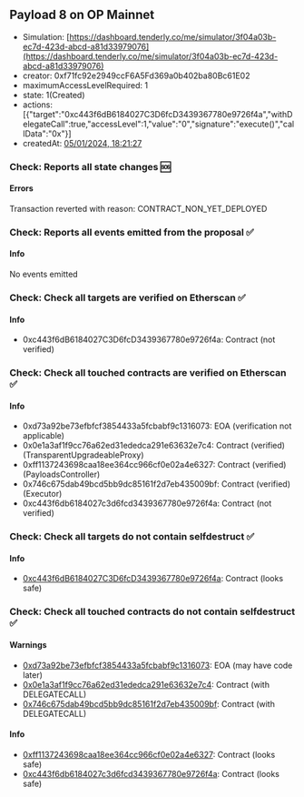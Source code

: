 ## Payload 8 on OP Mainnet

- Simulation: [https://dashboard.tenderly.co/me/simulator/3f04a03b-ec7d-423d-abcd-a81d33979076](https://dashboard.tenderly.co/me/simulator/3f04a03b-ec7d-423d-abcd-a81d33979076)
- creator: 0xf71fc92e2949ccF6A5Fd369a0b402ba80Bc61E02
- maximumAccessLevelRequired: 1
- state: 1(Created)
- actions: [{"target":"0xc443f6dB6184027C3D6fcD3439367780e9726f4a","withDelegateCall":true,"accessLevel":1,"value":"0","signature":"execute()","callData":"0x"}]
- createdAt: [05/01/2024, 18:21:27](https://explorer.optimism.io/tx/0xa1f1449e62def2a11323b29e7f9413c212f5f2f0586c102d8c91327945ec5656)

### Check: Reports all state changes :sos:

#### Errors

Transaction reverted with reason: CONTRACT_NON_YET_DEPLOYED

### Check: Reports all events emitted from the proposal :white_check_mark:

#### Info

No events emitted

### Check: Check all targets are verified on Etherscan :white_check_mark:

#### Info

- 0xc443f6dB6184027C3D6fcD3439367780e9726f4a: Contract (not verified)

### Check: Check all touched contracts are verified on Etherscan :white_check_mark:

#### Info

- 0xd73a92be73efbfcf3854433a5fcbabf9c1316073: EOA (verification not applicable)
- 0x0e1a3af1f9cc76a62ed31ededca291e63632e7c4: Contract (verified) (TransparentUpgradeableProxy)
- 0xff1137243698caa18ee364cc966cf0e02a4e6327: Contract (verified) (PayloadsController)
- 0x746c675dab49bcd5bb9dc85161f2d7eb435009bf: Contract (verified) (Executor)
- 0xc443f6db6184027c3d6fcd3439367780e9726f4a: Contract (not verified)

### Check: Check all targets do not contain selfdestruct :white_check_mark:

#### Info

- [0xc443f6dB6184027C3D6fcD3439367780e9726f4a](https://explorer.optimism.io/address/0xc443f6dB6184027C3D6fcD3439367780e9726f4a): Contract (looks safe)

### Check: Check all touched contracts do not contain selfdestruct :white_check_mark:

#### Warnings

- [0xd73a92be73efbfcf3854433a5fcbabf9c1316073](https://explorer.optimism.io/address/0xd73a92be73efbfcf3854433a5fcbabf9c1316073): EOA (may have code later)
- [0x0e1a3af1f9cc76a62ed31ededca291e63632e7c4](https://explorer.optimism.io/address/0x0e1a3af1f9cc76a62ed31ededca291e63632e7c4): Contract (with DELEGATECALL)
- [0x746c675dab49bcd5bb9dc85161f2d7eb435009bf](https://explorer.optimism.io/address/0x746c675dab49bcd5bb9dc85161f2d7eb435009bf): Contract (with DELEGATECALL)

#### Info

- [0xff1137243698caa18ee364cc966cf0e02a4e6327](https://explorer.optimism.io/address/0xff1137243698caa18ee364cc966cf0e02a4e6327): Contract (looks safe)
- [0xc443f6db6184027c3d6fcd3439367780e9726f4a](https://explorer.optimism.io/address/0xc443f6db6184027c3d6fcd3439367780e9726f4a): Contract (looks safe)

